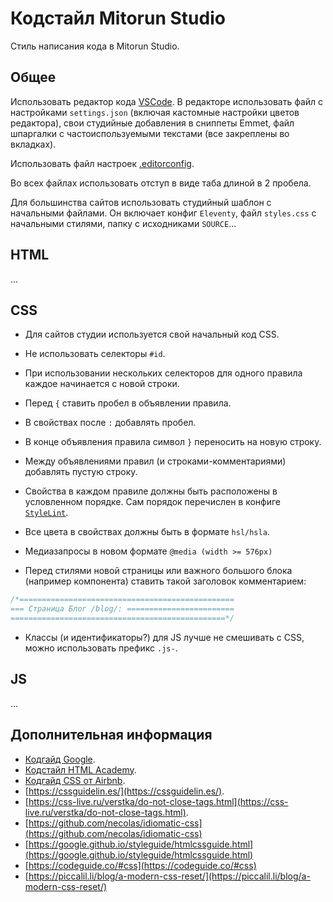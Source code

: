 # Кодстайл Mitorun Studio

Стиль написания кода в Mitorun Studio.

## Общее

Использовать редактор кода [VSCode](https://code.visualstudio.com/). В редакторе использовать файл с настройками `settings.json` (включая кастомные настройки цветов редактора), свои студийные добавления в сниппеты Emmet, файл шпаргалки с частоиспользуемыми текстами (все закреплены во вкладках).

Использовать файл настроек [.editorconfig](https://editorconfig.org/).

Во всех файлах использовать отступ в виде таба длиной в 2 пробела.

Для большинства сайтов использовать студийный шаблон с начальными файлами. Он включает конфиг `Eleventy`, файл `styles.css` с начальными стилями, папку с исходниками `SOURCE`...



## HTML

...



## CSS

- Для сайтов студии используется свой начальный код CSS.

- Не использовать селекторы `#id`.

- При использовании нескольких селекторов для одного правила каждое начинается с новой строки.

- Перед `{` ставить пробел в объявлении правила.

- В свойствах после `:` добавлять пробел.

- В конце объявления правила символ `}` переносить на новую строку.

- Между объявлениями правил (и строками-комментариями) добавлять пустую строку.

- Свойства в каждом правиле должны быть расположены в условленном порядке. Сам порядок перечислен в конфиге [`StyleLint`](https://stylelint.io/).

- Все цвета в свойствах должны быть в формате `hsl/hsla`.

- Медиазапросы в новом формате `@media (width >= 576px)`

- Перед стилями новой страницы или важного большого блока (например компонента) ставить такой заголовок комментарием:
```css
/*================================================
=== Страница Блог /blog/: ========================
================================================*/
```

- Классы (и идентификаторы?) для JS лучше не смешивать с CSS, можно использовать префикс `.js-`.



## JS

...



## Дополнительная информация

- [Кодгайд Google](https://google.github.io/styleguide/htmlcssguide.html).
- [Кодстайл HTML Academy](https://codeguide.academy/).
- [Кодгайд CSS от Airbnb](https://github.com/airbnb/css).
- [https://cssguidelin.es/](https://cssguidelin.es/).
- [https://css-live.ru/verstka/do-not-close-tags.html](https://css-live.ru/verstka/do-not-close-tags.html).
- [https://github.com/necolas/idiomatic-css](https://github.com/necolas/idiomatic-css)
- [https://google.github.io/styleguide/htmlcssguide.html](https://google.github.io/styleguide/htmlcssguide.html)
- [https://codeguide.co/#css](https://codeguide.co/#css)
- [https://piccalil.li/blog/a-modern-css-reset/](https://piccalil.li/blog/a-modern-css-reset/)
